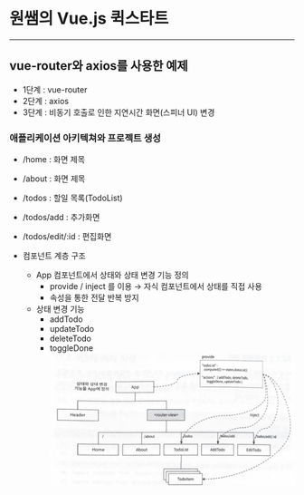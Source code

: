 # 원쌤의 Vue.js 퀵스타트
---
## vue-router와 axios를 사용한 예제
* 1단계 : vue-router
* 2단계 : axios
* 3단계 : 비동기 호출로 인한 지연시간 화면(스피너 UI) 변경

### 애플리케이션 아키텍쳐와 프로젝트 생성
* /home : 화면 제목
* /about : 화면 제목
* /todos : 할일 목록(TodoList)
* /todos/add : 추가화면
* /todos/edit/:id : 편집화면

* 컴포넌트 계층 구조
  * App 컴포넌트에서 상태와 상태 변경 기능 정의
    * provide / inject 를 이용 → 자식 컴포넌트에서 상태를 직접 사용
    * 속성을 통한 전달 반복 방지
  * 상태 변경 기능
    * addTodo
    * updateTodo
    * deleteTodo
    * toggleDone \
  ![컴포넌트 구조](img.png)

